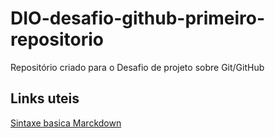 # DIO-desafio-github-primeiro-repositorio
Repositório criado para o Desafio de projeto sobre Git/GitHub

## Links uteis
[Sintaxe basica Marckdown](https://www.markdownguide.org/basic-syntax/)
